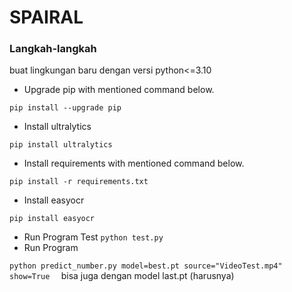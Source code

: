 # SPAIRAL

### Langkah-langkah

buat lingkungan baru dengan versi python<=3.10

- Upgrade pip with mentioned command below.
```
pip install --upgrade pip
```
- Install ultralytics
```
pip install ultralytics
```
- Install requirements with mentioned command below.
```
pip install -r requirements.txt
```
- Install easyocr
```
pip install easyocr
```
- Run Program Test
`python test.py
`
- Run Program

`python predict_number.py model=best.pt source="VideoTest.mp4" show=True 
`
bisa juga dengan model last.pt (harusnya)


